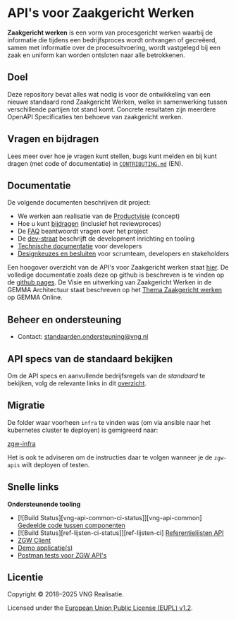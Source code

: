 # API's voor Zaakgericht Werken

**Zaakgericht werken** is een vorm van procesgericht werken waarbij de informatie die tijdens een
bedrijfsproces wordt ontvangen of gecreëerd, samen met informatie over de procesuitvoering, wordt
vastgelegd bij een zaak en uniform kan worden ontsloten naar alle betrokkenen.

## Doel

Deze repository bevat alles wat nodig is voor de ontwikkeling van een nieuwe standaard rond
Zaakgericht Werken, welke in samenwerking tussen verschillende partijen tot stand komt. Concrete
resultaten zijn meerdere OpenAPI Specificaties ten behoeve van zaakgericht werken.

## Vragen en bijdragen

Lees meer over hoe je vragen kunt stellen, bugs kunt melden en bij kunt dragen (met code of
documentatie) in [`CONTRIBUTING.md`](CONTRIBUTING.md) (EN).

## Documentatie

De volgende documenten beschrijven dit project:

- We werken aan realisatie van de
  [Productvisie](https://vng-realisatie.github.io/gemma-zaken/productvisie/) (concept)
- Hoe u kunt [bijdragen](https://vng-realisatie.github.io/gemma-zaken/doorontwikkeling/) (inclusief
  het reviewproces)
- De [FAQ](docs/overige/faq.md) beantwoordt vragen over het project
- De
  [dev-straat](https://vng-realisatie.github.io/gemma-zaken/themas/achtergronddocumentatie/ontwikkelstraat)
  beschrijft de development inrichting en tooling
- [Technische documentatie](https://vng-realisatie.github.io/gemma-zaken/ontwikkelaars/) voor
  developers
- [Designkeuzes en besluiten](https://vng-realisatie.github.io/gemma-zaken/themas/achtergronddocumentatie/ontwerpkeuzes)
  voor scrumteam, developers en stakeholders

Een hoogover overzicht van de API's voor Zaakgericht werken staat
[hier](https://www.vngrealisatie.nl/producten/api-standaarden-zaakgericht-werken). De volledige
documentatie zoals deze op github is beschreven is te vinden op de
[github pages](https://vng-realisatie.github.io/gemma-zaken/). De Visie en uitwerking van
Zaakgericht Werken in de GEMMA Architectuur staat beschreven op het
[Thema Zaakgericht werken](https://www.gemmaonline.nl/index.php/Thema_Zaakgericht_werken) op GEMMA
Online.

## Beheer en ondersteuning

- Contact: standaarden.ondersteuning@vng.nl

## <a name="api_spec">API specs van de standaard bekijken</a>

Om de API specs en aanvullende bedrijfsregels van de _standaard_ te bekijken, volg de relevante
links in dit [overzicht](https://vng-realisatie.github.io/gemma-zaken/standaard/index).

## Migratie

De folder waar voorheen `infra` te vinden was (om via ansible naar het kubernetes cluster te
deployen) is gemigreerd naar:

[zgw-infra](https://github.com/VNG-Realisatie/zgw-infra)

Het is ook te adviseren om de instructies daar te volgen wanneer je de `zgw-apis` wilt deployen of
testen.

## Snelle links

**Ondersteunende tooling**

- [![Build Status][vng-api-common-ci-status]][vng-api-common]
  [Gedeelde code tussen componenten](https://github.com/VNG-Realisatie/gemma-zaken-common)
- [![Build Status][ref-lijsten-ci-status]][ref-lijsten-ci]
  [Referentielijsten API](https://github.com/VNG-Realisatie/VNG-referentielijsten)
- [ZGW Client](https://github.com/VNG-Realisatie/gemma-zds-client)
- [Demo applicatie(s)](https://github.com/VNG-Realisatie/gemma-zaken-demo)
- [Postman tests voor ZGW API's](https://github.com/VNG-Realisatie/gemma-postman-tests)

## Licentie

Copyright © 2018–2025 VNG Realisatie.

Licensed under the [European Union Public License (EUPL) v1.2](LICENSE).
